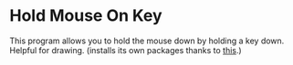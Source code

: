 # Hold Mouse On Key
This program allows you to hold the mouse down by holding a key down. Helpful for drawing. (installs its own packages thanks to [this](https://stackoverflow.com/questions/57593111/how-to-call-pip-from-a-python-script-and-make-it-install-locally-to-that-script).)
